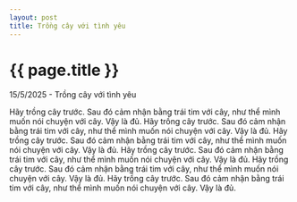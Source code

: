 ```yaml
---
layout: post
title: Trồng cây với tình yêu
---
```


{{ page.title }}
================

<p class="meta">15/5/2025 - Trồng cây với tình yêu</p>

Hãy trồng cây trước. Sau đó cảm nhận bằng trái tim với cây, như thể mình muốn nói chuyện với cây. Vậy là đủ.
Hãy trồng cây trước. Sau đó cảm nhận bằng trái tim với cây, như thể mình muốn nói chuyện với cây. Vậy là đủ.
Hãy trồng cây trước. Sau đó cảm nhận bằng trái tim với cây, như thể mình muốn nói chuyện với cây. Vậy là đủ.
Hãy trồng cây trước. Sau đó cảm nhận bằng trái tim với cây, như thể mình muốn nói chuyện với cây. Vậy là đủ.
Hãy trồng cây trước. Sau đó cảm nhận bằng trái tim với cây, như thể mình muốn nói chuyện với cây. Vậy là đủ.
Hãy trồng cây trước. Sau đó cảm nhận bằng trái tim với cây, như thể mình muốn nói chuyện với cây. Vậy là đủ.
